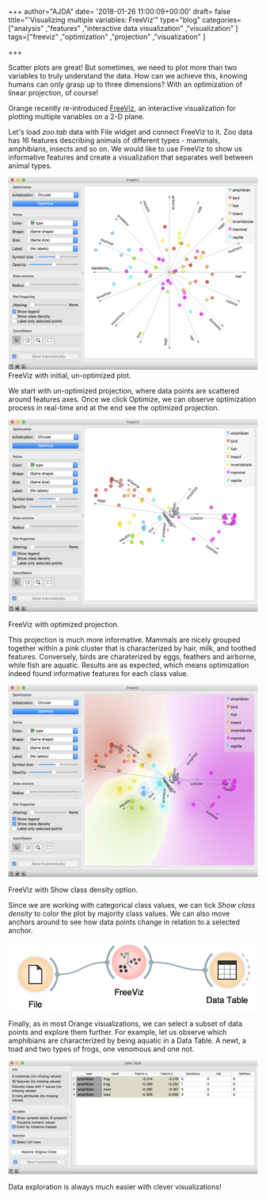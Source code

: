 +++
author="AJDA"
date= '2018-01-26 11:00:09+00:00'
draft= false
title="'Visualizing multiple variables: FreeViz'"
type="blog"
categories=["analysis" ,"features" ,"interactive data visualization" ,"visualization"  ]
tags=["freeviz" ,"optimization" ,"projection" ,"visualization" ]

+++

Scatter plots are great! But sometimes, we need to plot more than two variables to truly understand the data. How can we achieve this, knowing humans can only grasp up to three dimensions? With an optimization of linear projection, of course!

Orange recently re-introduced [FreeViz](https://www.sciencedirect.com/science/article/pii/S1532046407000275), an interactive visualization for plotting multiple variables on a 2-D plane.

Let's load _zoo.tab_ data with File widget and connect FreeViz to it. Zoo data has 16 features describing animals of different types - mammals, amphibians, insects and so on. We would like to use FreeViz to show us informative features and create a visualization that separates well between animal types.

![](/images/2018/01/Screen-Shot-2018-01-25-at-13.33.34.png)
FreeViz with initial, un-optimized plot.

We start with un-optimized projection, where data points are scattered around features axes. Once we click Optimize, we can observe optimization process in real-time and at the end see the optimized projection.

![](/images/2018/01/Screen-Shot-2018-01-25-at-13.35.04.png)

FreeViz with optimized projection.

This projection is much more informative. Mammals are nicely grouped together within a pink cluster that is characterized by hair, milk, and toothed features. Conversely, birds are charaterized by eggs, feathers and airborne, while fish are aquatic. Results are as expected, which means optimization indeed found informative features for each class value.

![](/images/2018/01/Screen-Shot-2018-01-25-at-13.37.53.png)

FreeViz with Show class density option.

Since we are working with categorical class values, we can tick _Show class density_ to color the plot by majority class values. We can also move anchors around to see how data points change in relation to a selected anchor.

![](/images/2018/01/Screen-Shot-2018-01-25-at-13.46.09.png)


Finally, as in most Orange visualizations, we can select a subset of data points and explore them further. For example, let us observe which amphibians are characterized by being aquatic in a Data Table. A newt, a toad and two types of frogs, one venomous and one not.

![](/images/2018/01/Screen-Shot-2018-01-25-at-13.44.13.png)

Data exploration is always much easier with clever visualizations!
